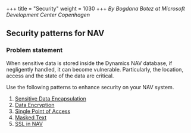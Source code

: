 +++
title = "Security"
weight = 1030
+++
_By Bogdana Botez at Microsoft Development Center Copenhagen_

## **Security patterns for NAV**

### **Problem statement**

When sensitive data is stored inside the Dynamics NAV database, if negligently handled, it can become vulnerable. Particularly, the location, access and the state of the data are critical.

Use the following patterns to enhance security on your NAV system.

1. [Sensitive Data Encapsulation][anchor0]
2. [Data Encryption][anchor1]
3. [Single Point of Access][anchor2]
4. [Masked Text][anchor3]
5. [SSL in NAV][anchor4]



[anchor0]: /nav/w/designpatterns/275.sensitive-data-encapsulation
[anchor1]: /nav/w/designpatterns/276.encryption
[anchor2]: /nav/w/designpatterns/277.single-point-of-access
[anchor3]: /nav/w/designpatterns/278.masked-text
[anchor4]: /nav/w/designpatterns/279.ssl-in-nav
